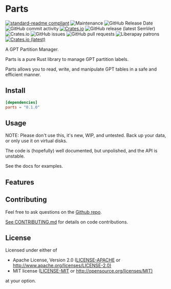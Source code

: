 # Parts

[![standard-readme compliant](https://img.shields.io/badge/readme%20style-standard-brightgreen.svg?style=flat-square)](https://github.com/RichardLitt/standard-readme)
![Maintenance](https://img.shields.io/maintenance/yes/2021?style=flat-square)
![GitHub Release Date](https://img.shields.io/github/release-date/DianaNites/parts?style=flat-square)
![GitHub commit activity](https://img.shields.io/github/commit-activity/w/DianaNites/parts?style=flat-square)
[![Crates.io](https://img.shields.io/crates/v/parts?style=flat-square)](https://crates.io/crates/parts)
![GitHub release (latest SemVer)](https://img.shields.io/github/v/release/DianaNites/parts?sort=semver&style=flat-square)
![Crates.io](https://img.shields.io/crates/l/parts?style=flat-square)
![GitHub issues](https://img.shields.io/github/issues/DianaNites/parts?style=flat-square)
![GitHub pull requests](https://img.shields.io/github/issues-pr/DianaNites/parts?style=flat-square)
![Liberapay patrons](https://img.shields.io/liberapay/patrons/DianaNites?style=flat-square)
[![Crates.io (latest)](https://img.shields.io/crates/dv/parts?style=flat-square)](https://crates.io/crates/parts)

A GPT Partition Manager.

Parts is a pure Rust library to manage GPT partition labels.

Parts allows you to read, write, and manipulate GPT tables in a safe and
efficient manner.

## Install

```toml
[dependencies]
parts = "0.1.0"
```

## Usage

NOTE: Please don't use this, it's new, WIP, and untested.
Back up your data, or only use it on virtual disks.

The code is (hopefully) well documented, but unpolished, and the API is unstable.

See the docs for examples.

<!-- TODO: CLI Example here -->

## Features

<!-- TODO: Optional crate features -->

## Contributing

Feel free to ask questions on the [Github repo](https://github.com/DianaNites/parts).

[See CONTRIBUTING.md](CONTRIBUTING.md) for details on code contributions.

## License

Licensed under either of

* Apache License, Version 2.0
   ([LICENSE-APACHE](LICENSE-APACHE) or <http://www.apache.org/licenses/LICENSE-2.0)>
* MIT license
   ([LICENSE-MIT](LICENSE-MIT) or <http://opensource.org/licenses/MIT)>

at your option.
